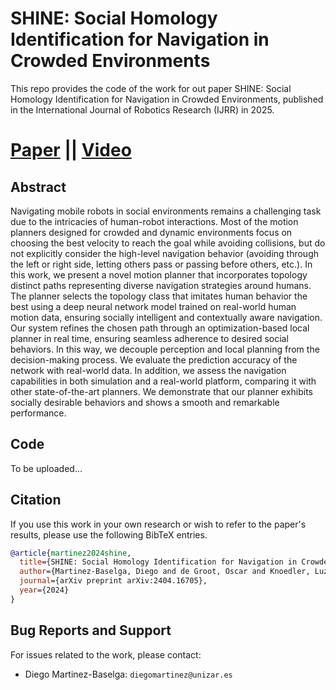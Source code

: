 # SHINE: Social Homology Identification for Navigation in Crowded Environments

This repo provides the code of the work for out paper SHINE: Social Homology Identification for Navigation in Crowded Environments, published in the International Journal of Robotics Research (IJRR) in 2025.

# [Paper](https://arxiv.org/pdf/2404.16705) || [Video](https://www.youtube.com/watch?v=pOzRyWBk7MI)

## Abstract
Navigating mobile robots in social environments remains a challenging task due to the intricacies of human-robot interactions. Most of the motion planners designed for crowded and dynamic environments focus on choosing the best velocity to reach the goal while avoiding collisions, but do not explicitly consider the high-level navigation behavior (avoiding through the left or right side, letting others pass or passing before others, etc.). In this work, we present a novel motion planner that incorporates topology distinct paths representing diverse navigation strategies around humans. The planner selects the topology class that imitates human behavior the best using a deep neural network model trained on real-world human motion data, ensuring socially intelligent and contextually aware navigation. Our system refines the chosen path through an optimization-based local planner in real time, ensuring seamless adherence to desired social behaviors. In this way, we decouple perception and local planning from the decision-making process. We evaluate the prediction accuracy of the network with real-world data. In addition, we assess the navigation capabilities in both simulation and a real-world platform, comparing it with other state-of-the-art planners. We demonstrate that our planner exhibits socially desirable behaviors and shows a smooth and remarkable performance.


## Code
To be uploaded...

## Citation
If you use this work in your own research or wish to refer to the paper's results, please use the following BibTeX entries.
```bibtex
@article{martinez2024shine,
  title={SHINE: Social Homology Identification for Navigation in Crowded Environments},
  author={Martinez-Baselga, Diego and de Groot, Oscar and Knoedler, Luzia and Riazuelo, Luis and Alonso-Mora, Javier and Montano, Luis},
  journal={arXiv preprint arXiv:2404.16705},
  year={2024}
}
```
## Bug Reports and Support
For issues related to the work, please contact:
- Diego Martinez-Baselga: `diegomartinez@unizar.es`
